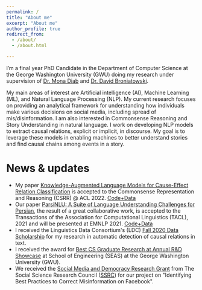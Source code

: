 ```yaml
---
permalink: / 
title: "About me"
excerpt: "About me"
author_profile: true
redirect_from:
  - /about/
  - /about.html

---
```


I’m a final year PhD Candidate in the Department of Computer Science at the George Washington University (GWU) doing my research under supervision of [Dr. Mona Diab](https://www.linkedin.com/in/mona-diab-55946614/) and [Dr. David Broniatowski](https://www.seas.gwu.edu/david-broniatowski). 

My main areas of interest are Artificial intelligence (AI), Machine Learning (ML), and Natural Language Processing (NLP). My current research focuses on providing an analytical framework for understanding how individuals make various decisions on social media, including spread of mis/disinformation. I am also interested in Commonsense Reasoning and Story Understanding in natural language. I work on developing NLP models to extract causal relations, explicit or implicit, in discourse. My goal is to leverage these models in enabling machines to better understand stories and find causal chains among events in a story.

# News & updates
* My paper [Knowledge-Augmented Language Models for Cause-Effect Relation Classification](https://arxiv.org/abs/2112.08615) is accepted to the Commonsense Representation and Reasoning (CSRR) @ ACL 2022. [Code+Data](https://github.com/phosseini/causal-reasoning)
* Our paper [ParsiNLU: A Suite of Language Understanding Challenges for Persian](https://direct.mit.edu/tacl/article/doi/10.1162/tacl_a_00419/107835/ParsiNLU-A-Suite-of-Language-Understanding), the result of a great collaborative work, is accepted to the Transactions of the Association for Computational Linguistics (TACL), 2021 and will be presented at EMNLP 2021. [Code+Data](https://github.com/persiannlp/parsinlu)
* I received the Linguistics Data Consortium's (LDC) [Fall 2020 Data Scholarship](https://www.ldc.upenn.edu/communications/newsletter/october-2020-newsletter) for my research in automatic detection of causal relations in text. 
* I received the award for [Best CS Graduate Research at Annual R&D Showcase](https://www.cs.seas.gwu.edu/cs-winners-seas-student-rd-showcase) at School of Engineering (SEAS) at the George Washington University (GWU). 
* We received the [Social Media and Democracy Research Grant](https://www.ssrc.org/programs/social-data-initiative/social-media-and-democracy-research-grants/) from The Social Science Research Council ([SSRC](https://www.ssrc.org/)) for our project on "Identifying Best Practices to Correct Misinformation on Facebook". 
